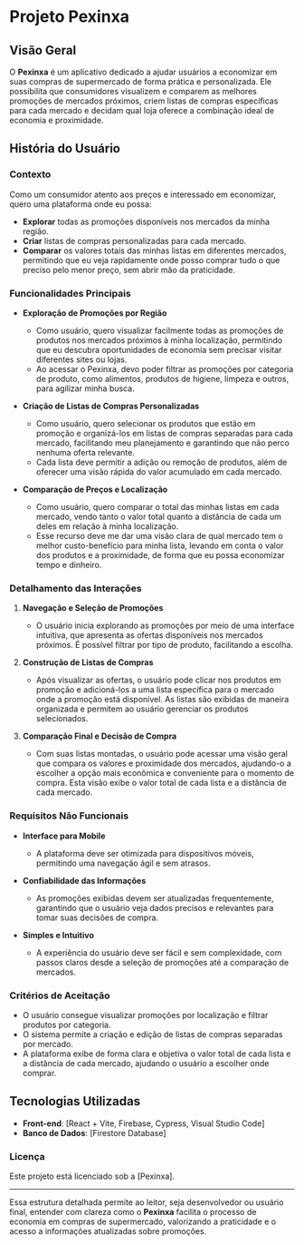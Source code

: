# Projeto Pexinxa 

## Visão Geral

O **Pexinxa** é um aplicativo dedicado a ajudar usuários a economizar em suas compras de supermercado de forma prática e personalizada. Ele possibilita que consumidores visualizem e comparem as melhores promoções de mercados próximos, criem listas de compras específicas para cada mercado e decidam qual loja oferece a combinação ideal de economia e proximidade.

## História do Usuário

### Contexto

Como um consumidor atento aos preços e interessado em economizar, quero uma plataforma onde eu possa:

- **Explorar** todas as promoções disponíveis nos mercados da minha região.
- **Criar** listas de compras personalizadas para cada mercado.
- **Comparar** os valores totais das minhas listas em diferentes mercados, permitindo que eu veja rapidamente onde posso comprar tudo o que preciso pelo menor preço, sem abrir mão da praticidade.

### Funcionalidades Principais

- **Exploração de Promoções por Região**
  - Como usuário, quero visualizar facilmente todas as promoções de produtos nos mercados próximos à minha localização, permitindo que eu descubra oportunidades de economia sem precisar visitar diferentes sites ou lojas.
  - Ao acessar o Pexinxa, devo poder filtrar as promoções por categoria de produto, como alimentos, produtos de higiene, limpeza e outros, para agilizar minha busca.

- **Criação de Listas de Compras Personalizadas**
  - Como usuário, quero selecionar os produtos que estão em promoção e organizá-los em listas de compras separadas para cada mercado, facilitando meu planejamento e garantindo que não perco nenhuma oferta relevante.
  - Cada lista deve permitir a adição ou remoção de produtos, além de oferecer uma visão rápida do valor acumulado em cada mercado.

- **Comparação de Preços e Localização**
  - Como usuário, quero comparar o total das minhas listas em cada mercado, vendo tanto o valor total quanto a distância de cada um deles em relação à minha localização.
  - Esse recurso deve me dar uma visão clara de qual mercado tem o melhor custo-benefício para minha lista, levando em conta o valor dos produtos e a proximidade, de forma que eu possa economizar tempo e dinheiro.

### Detalhamento das Interações

1. **Navegação e Seleção de Promoções**
   - O usuário inicia explorando as promoções por meio de uma interface intuitiva, que apresenta as ofertas disponíveis nos mercados próximos. É possível filtrar por tipo de produto, facilitando a escolha.

2. **Construção de Listas de Compras**
   - Após visualizar as ofertas, o usuário pode clicar nos produtos em promoção e adicioná-los a uma lista específica para o mercado onde a promoção está disponível. As listas são exibidas de maneira organizada e permitem ao usuário gerenciar os produtos selecionados.

3. **Comparação Final e Decisão de Compra**
   - Com suas listas montadas, o usuário pode acessar uma visão geral que compara os valores e proximidade dos mercados, ajudando-o a escolher a opção mais econômica e conveniente para o momento de compra. Esta visão exibe o valor total de cada lista e a distância de cada mercado.

### Requisitos Não Funcionais

- **Interface para Mobile**
  - A plataforma deve ser otimizada para dispositivos móveis, permitindo uma navegação ágil e sem atrasos.

- **Confiabilidade das Informações**
  - As promoções exibidas devem ser atualizadas frequentemente, garantindo que o usuário veja dados precisos e relevantes para tomar suas decisões de compra.

- **Simples e Intuitivo**
  - A experiência do usuário deve ser fácil e sem complexidade, com passos claros desde a seleção de promoções até a comparação de mercados.

### Critérios de Aceitação

- O usuário consegue visualizar promoções por localização e filtrar produtos por categoria.
- O sistema permite a criação e edição de listas de compras separadas por mercado.
- A plataforma exibe de forma clara e objetiva o valor total de cada lista e a distância de cada mercado, ajudando o usuário a escolher onde comprar.

## Tecnologias Utilizadas

- **Front-end**: [React + Vite, Firebase, Cypress, Visual Studio Code]
- **Banco de Dados**: [Firestore Database]

### Licença

Este projeto está licenciado sob a [Pexinxa].

---

Essa estrutura detalhada permite ao leitor, seja desenvolvedor ou usuário final, entender com clareza como o **Pexinxa** facilita o processo de economia em compras de supermercado, valorizando a praticidade e o acesso a informações atualizadas sobre promoções.
